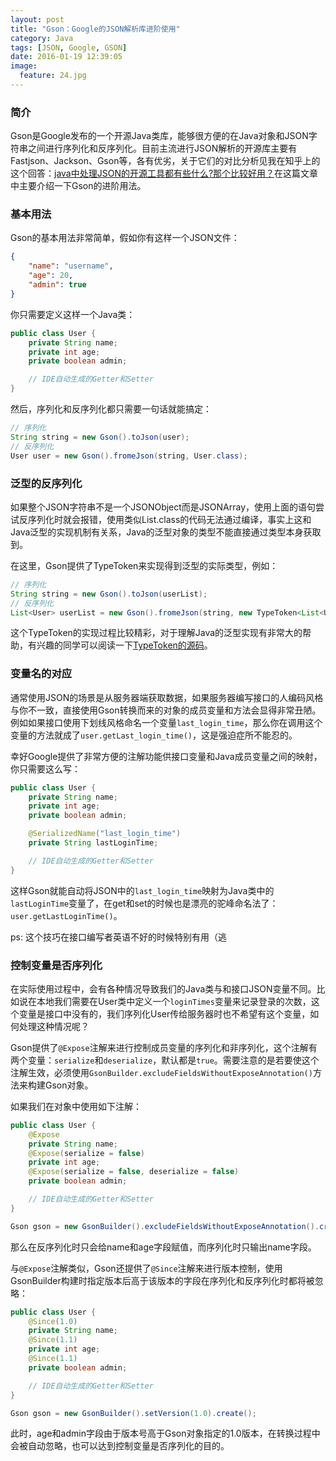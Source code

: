 ```yaml
---
layout: post
title: "Gson：Google的JSON解析库进阶使用"
category: Java
tags: [JSON, Google, GSON]
date: 2016-01-19 12:39:05
image:
  feature: 24.jpg
---
```


### 简介

Gson是Google发布的一个开源Java类库，能够很方便的在Java对象和JSON字符串之间进行序列化和反序列化。目前主流进行JSON解析的开源库主要有Fastjson、Jackson、Gson等，各有优劣，关于它们的对比分析见我在知乎上的这个回答：[java中处理JSON的开源工具都有些什么?那个比较好用？][1]在这篇文章中主要介绍一下Gson的进阶用法。

### 基本用法

Gson的基本用法非常简单，假如你有这样一个JSON文件：

```json
{
    "name": "username",
    "age": 20,
    "admin": true
}
```

你只需要定义这样一个Java类：

```java
public class User {
    private String name;
    private int age;
    private boolean admin;

    // IDE自动生成的Getter和Setter
}
```

然后，序列化和反序列化都只需要一句话就能搞定：

```java
// 序列化
String string = new Gson().toJson(user);
// 反序列化
User user = new Gson().fromeJson(string, User.class);
```

### 泛型的反序列化

如果整个JSON字符串不是一个JSONObject而是JSONArray，使用上面的语句尝试反序列化时就会报错，使用类似List<String>.class的代码无法通过编译，事实上这和Java泛型的实现机制有关系，Java的泛型对象的类型不能直接通过类型本身获取到。

在这里，Gson提供了TypeToken来实现得到泛型的实际类型，例如：

```java
// 序列化
String string = new Gson().toJson(userList);
// 反序列化
List<User> userList = new Gson().fromeJson(string, new TypeToken<List<User>>(){}.getType());
```

这个TypeToken的实现过程比较精彩，对于理解Java的泛型实现有非常大的帮助，有兴趣的同学可以阅读一下[TypeToken的源码](https://github.com/google/gson/blob/master/gson%2Fsrc%2Fmain%2Fjava%2Fcom%2Fgoogle%2Fgson%2Freflect%2FTypeToken.java)。

### 变量名的对应

通常使用JSON的场景是从服务器端获取数据，如果服务器编写接口的人编码风格与你不一致，直接使用Gson转换而来的对象的成员变量和方法会显得非常丑陋。例如如果接口使用下划线风格命名一个变量`last_login_time`，那么你在调用这个变量的方法就成了`user.getLast_login_time()`，这是强迫症所不能忍的。

幸好Google提供了非常方便的注解功能供接口变量和Java成员变量之间的映射，你只需要这么写：

```java
public class User {
    private String name;
    private int age;
    private boolean admin;

    @SerializedName("last_login_time")
    private String lastLoginTime;

    // IDE自动生成的Getter和Setter
}
```

这样Gson就能自动将JSON中的`last_login_time`映射为Java类中的`lastLoginTime`变量了，在get和set的时候也是漂亮的驼峰命名法了：`user.getLastLoginTime()`。

ps: 这个技巧在接口编写者英语不好的时候特别有用（逃

### 控制变量是否序列化

在实际使用过程中，会有各种情况导致我们的Java类与和接口JSON变量不同。比如说在本地我们需要在User类中定义一个`loginTimes`变量来记录登录的次数，这个变量是接口中没有的，我们序列化User传给服务器时也不希望有这个变量，如何处理这种情况呢？

Gson提供了`@Expose`注解来进行控制成员变量的序列化和非序列化，这个注解有两个变量：`serialize`和`deserialize`，默认都是`true`。需要注意的是若要使这个注解生效，必须使用`GsonBuilder.excludeFieldsWithoutExposeAnnotation()`方法来构建Gson对象。

如果我们在对象中使用如下注解：

```java
public class User {
    @Expose
    private String name;
    @Expose(serialize = false)
    private int age;
    @Expose(serialize = false, deserialize = false)
    private boolean admin;

    // IDE自动生成的Getter和Setter
}

Gson gson = new GsonBuilder().excludeFieldsWithoutExposeAnnotation().create();
```

那么在反序列化时只会给name和age字段赋值，而序列化时只输出name字段。

与`@Expose`注解类似，Gson还提供了`@Since`注解来进行版本控制，使用GsonBuilder构建时指定版本后高于该版本的字段在序列化和反序列化时都将被忽略：

```java
public class User {
    @Since(1.0)
    private String name;
    @Since(1.1)
    private int age;
    @Since(1.1)
    private boolean admin;

    // IDE自动生成的Getter和Setter
}

Gson gson = new GsonBuilder().setVersion(1.0).create();
```

此时，age和admin字段由于版本号高于Gson对象指定的1.0版本，在转换过程中会被自动忽略，也可以达到控制变量是否序列化的目的。


[1]: https://www.zhihu.com/question/27242003/answer/58874167